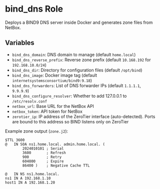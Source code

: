 # bind_dns Role

Deploys a BIND9 DNS server inside Docker and generates zone files from NetBox.

## Variables

- `bind_dns_domain`: DNS domain to manage (default `home.local`)
- `bind_dns_reverse_prefix`: Reverse zone prefix (default `10.168.192` for `192.168.10.0/24`)
- `bind_dns_dir`: Directory for configuration files (default `/opt/bind`)
- `bind_dns_image`: Docker image tag (default `internetsystemsconsortium/bind9:9.18`)
- `bind_dns_forwarders`: List of DNS forwarder IPs (default `1.1.1.1`, `9.9.9.9`)
- `bind_dns_configure_resolver`: Whether to add 127.0.0.1 to `/etc/resolv.conf`
- `netbox_url`: Base URL for the NetBox API
- `netbox_token`: API token for NetBox
- `zerotier_ip`: IP address of the ZeroTier interface (auto-detected). Ports are bound to this address so BIND listens only on ZeroTier

Example zone output (`zone.j2`):
```
$TTL 3600
@   IN SOA ns1.home.local. admin.home.local. (
        2024010101 ; Serial
        3600       ; Refresh
        900        ; Retry
        604800     ; Expire
        86400 )    ; Negative Cache TTL

@   IN NS ns1.home.local.
ns1 IN A 192.168.1.10
host1 IN A 192.168.1.20
```
